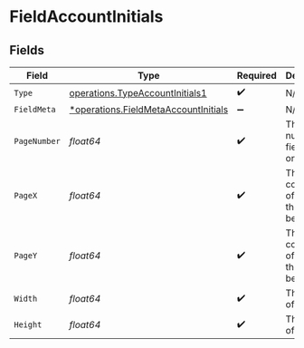 # FieldAccountInitials


## Fields

| Field                                                                                       | Type                                                                                        | Required                                                                                    | Description                                                                                 |
| ------------------------------------------------------------------------------------------- | ------------------------------------------------------------------------------------------- | ------------------------------------------------------------------------------------------- | ------------------------------------------------------------------------------------------- |
| `Type`                                                                                      | [operations.TypeAccountInitials1](../../models/operations/typeaccountinitials1.md)          | :heavy_check_mark:                                                                          | N/A                                                                                         |
| `FieldMeta`                                                                                 | [*operations.FieldMetaAccountInitials](../../models/operations/fieldmetaaccountinitials.md) | :heavy_minus_sign:                                                                          | N/A                                                                                         |
| `PageNumber`                                                                                | *float64*                                                                                   | :heavy_check_mark:                                                                          | The page number the field will be on.                                                       |
| `PageX`                                                                                     | *float64*                                                                                   | :heavy_check_mark:                                                                          | The X coordinate of where the field will be placed.                                         |
| `PageY`                                                                                     | *float64*                                                                                   | :heavy_check_mark:                                                                          | The Y coordinate of where the field will be placed.                                         |
| `Width`                                                                                     | *float64*                                                                                   | :heavy_check_mark:                                                                          | The width of the field.                                                                     |
| `Height`                                                                                    | *float64*                                                                                   | :heavy_check_mark:                                                                          | The height of the field.                                                                    |